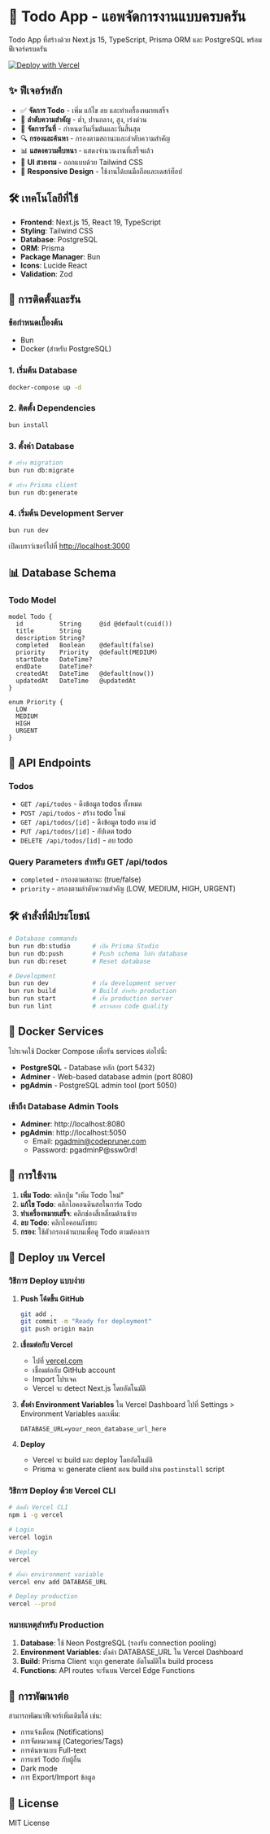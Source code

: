 # 📝 Todo App - แอพจัดการงานแบบครบครัน

Todo App ที่สร้างด้วย Next.js 15, TypeScript, Prisma ORM และ PostgreSQL พร้อมฟีเจอร์ครบครัน

[![Deploy with Vercel](https://vercel.com/button)](https://vercel.com/new/clone?repository-url=https://github.com/YOUR_USERNAME/simple-todo-app)

## ✨ ฟีเจอร์หลัก

- ✅ **จัดการ Todo** - เพิ่ม แก้ไข ลบ และทำเครื่องหมายเสร็จ
- 🎯 **ลำดับความสำคัญ** - ต่ำ, ปานกลาง, สูง, เร่งด่วน
- 📅 **จัดการวันที่** - กำหนดวันเริ่มต้นและวันสิ้นสุด
- 🔍 **กรองและค้นหา** - กรองตามสถานะและลำดับความสำคัญ
- 📊 **แสดงความคืบหนา** - แสดงจำนวนงานที่เสร็จแล้ว
- 🎨 **UI สวยงาม** - ออกแบบด้วย Tailwind CSS
- 📱 **Responsive Design** - ใช้งานได้บนมือถือและเดสก์ท็อป

## 🛠 เทคโนโลยีที่ใช้

- **Frontend**: Next.js 15, React 19, TypeScript
- **Styling**: Tailwind CSS
- **Database**: PostgreSQL
- **ORM**: Prisma
- **Package Manager**: Bun
- **Icons**: Lucide React
- **Validation**: Zod

## 🚀 การติดตั้งและรัน

### ข้อกำหนดเบื้องต้น
- Bun
- Docker (สำหรับ PostgreSQL)

### 1. เริ่มต้น Database
```bash
docker-compose up -d
```

### 2. ติดตั้ง Dependencies
```bash
bun install
```

### 3. ตั้งค่า Database
```bash
# สร้าง migration
bun run db:migrate

# สร้าง Prisma client
bun run db:generate
```

### 4. เริ่มต้น Development Server
```bash
bun run dev
```

เปิดเบราว์เซอร์ไปที่ [http://localhost:3000](http://localhost:3000)

## 📊 Database Schema

### Todo Model
```prisma
model Todo {
  id          String     @id @default(cuid())
  title       String
  description String?
  completed   Boolean    @default(false)
  priority    Priority   @default(MEDIUM)
  startDate   DateTime?
  endDate     DateTime?
  createdAt   DateTime   @default(now())
  updatedAt   DateTime   @updatedAt
}

enum Priority {
  LOW
  MEDIUM
  HIGH
  URGENT
}
```

## 🔗 API Endpoints

### Todos
- `GET /api/todos` - ดึงข้อมูล todos ทั้งหมด
- `POST /api/todos` - สร้าง todo ใหม่
- `GET /api/todos/[id]` - ดึงข้อมูล todo ตาม id
- `PUT /api/todos/[id]` - อัปเดต todo
- `DELETE /api/todos/[id]` - ลบ todo

### Query Parameters สำหรับ GET /api/todos
- `completed` - กรองตามสถานะ (true/false)
- `priority` - กรองตามลำดับความสำคัญ (LOW, MEDIUM, HIGH, URGENT)

## 🛠 คำสั่งที่มีประโยชน์

```bash
# Database commands
bun run db:studio      # เปิด Prisma Studio
bun run db:push        # Push schema ไปยัง database
bun run db:reset       # Reset database

# Development
bun run dev            # เริ่ม development server
bun run build          # Build สำหรับ production
bun run start          # เริ่ม production server
bun run lint           # ตรวจสอบ code quality
```

## 🐳 Docker Services

โปรเจคใช้ Docker Compose เพื่อรัน services ต่อไปนี้:

- **PostgreSQL** - Database หลัก (port 5432)
- **Adminer** - Web-based database admin (port 8080)
- **pgAdmin** - PostgreSQL admin tool (port 5050)

### เข้าถึง Database Admin Tools
- **Adminer**: http://localhost:8080
- **pgAdmin**: http://localhost:5050
  - Email: pgadmin@codepruner.com
  - Password: pgadminP@ssw0rd!

## 📝 การใช้งาน

1. **เพิ่ม Todo**: คลิกปุ่ม "เพิ่ม Todo ใหม่"
2. **แก้ไข Todo**: คลิกไอคอนดินสอในการ์ด Todo
3. **ทำเครื่องหมายเสร็จ**: คลิกช่องสี่เหลี่ยมด้านซ้าย
4. **ลบ Todo**: คลิกไอคอนถังขยะ
5. **กรอง**: ใช้ตัวกรองด้านบนเพื่อดู Todo ตามต้องการ

## 🚀 Deploy บน Vercel

### วิธีการ Deploy แบบง่าย

1. **Push โค้ดขึ้น GitHub**
   ```bash
   git add .
   git commit -m "Ready for deployment"
   git push origin main
   ```

2. **เชื่อมต่อกับ Vercel**
   - ไปที่ [vercel.com](https://vercel.com)
   - เชื่อมต่อกับ GitHub account
   - Import โปรเจค
   - Vercel จะ detect Next.js โดยอัตโนมัติ

3. **ตั้งค่า Environment Variables**
   ใน Vercel Dashboard ไปที่ Settings > Environment Variables และเพิ่ม:
   ```
   DATABASE_URL=your_neon_database_url_here
   ```

4. **Deploy**
   - Vercel จะ build และ deploy โดยอัตโนมัติ
   - Prisma จะ generate client ตอน build ผ่าน `postinstall` script

### วิธีการ Deploy ด้วย Vercel CLI

```bash
# ติดตั้ง Vercel CLI
npm i -g vercel

# Login
vercel login

# Deploy
vercel

# ตั้งค่า environment variable
vercel env add DATABASE_URL

# Deploy production
vercel --prod
```

### หมายเหตุสำหรับ Production

1. **Database**: ใช้ Neon PostgreSQL (รองรับ connection pooling)
2. **Environment Variables**: ตั้งค่า DATABASE_URL ใน Vercel Dashboard
3. **Build**: Prisma Client จะถูก generate อัตโนมัติใน build process
4. **Functions**: API routes จะรันบน Vercel Edge Functions

## 🤝 การพัฒนาต่อ

สามารถพัฒนาฟีเจอร์เพิ่มเติมได้ เช่น:
- การแจ้งเตือน (Notifications)
- การจัดหมวดหมู่ (Categories/Tags)
- การค้นหาแบบ Full-text
- การแชร์ Todo กับผู้อื่น
- Dark mode
- การ Export/Import ข้อมูล

## 📄 License

MIT License
